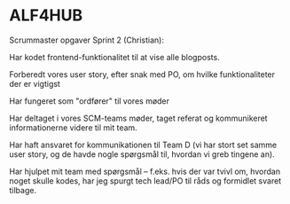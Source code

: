 # ALF4HUB

Scrummaster opgaver Sprint 2 (Christian):

Har kodet frontend-funktionalitet til at vise alle blogposts.

Forberedt vores user story, efter snak med PO, om hvilke funktionaliteter der er vigtigst

Har fungeret som "ordfører" til vores møder

Har deltaget i vores SCM-teams møder, taget referat og kommunikeret informationerne videre til mit team.

Har haft ansvaret for kommunikationen til Team D (vi har stort set samme user story, og de havde nogle spørgsmål til, hvordan vi greb tingene an).

Har hjulpet mit team med spørgsmål – f.eks. hvis der var tvivl om, hvordan noget skulle kodes, har jeg spurgt tech lead/PO til råds og formidlet svaret tilbage.
